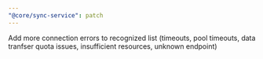 ```yaml
---
"@core/sync-service": patch
---
```


Add more connection errors to recognized list (timeouts, pool timeouts, data tranfser quota issues, insufficient resources, unknown endpoint)
